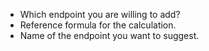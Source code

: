 - Which endpoint you are willing to add?
- Reference formula for the calculation.
- Name of the endpoint you want to suggest.
